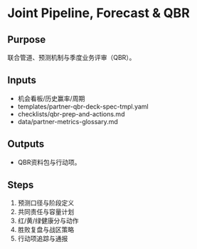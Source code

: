 # Joint Pipeline, Forecast & QBR

## Purpose

联合管道、预测机制与季度业务评审（QBR）。

## Inputs

- 机会看板/历史赢率/周期
- templates/partner-qbr-deck-spec-tmpl.yaml
- checklists/qbr-prep-and-actions.md
- data/partner-metrics-glossary.md

## Outputs

- QBR资料包与行动项。

## Steps

1. 预测口径与阶段定义
2. 共同责任与容量计划
3. 红/黄/绿健康分与动作
4. 胜败复盘与战区策略
5. 行动项追踪与通报
